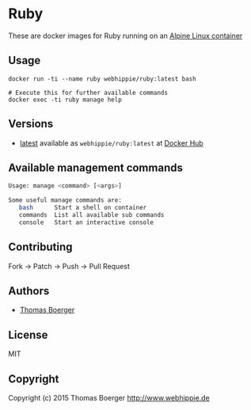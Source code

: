 # Ruby

These are docker images for Ruby running on an
[Alpine Linux container](https://registry.hub.docker.com/u/webhippie/alpine/)


## Usage

```
docker run -ti --name ruby webhippie/ruby:latest bash

# Execute this for further available commands
docker exec -ti ruby manage help
```


## Versions

* [latest](https://github.com/dockhippie/ruby/tree/master)
  available as ```webhippie/ruby:latest``` at
  [Docker Hub](https://registry.hub.docker.com/u/webhippie/ruby/)


## Available management commands

```bash
Usage: manage <command> [<args>]

Some useful manage commands are:
   bash      Start a shell on container
   commands  List all available sub commands
   console   Start an interactive console
```


## Contributing

Fork -> Patch -> Push -> Pull Request


## Authors

* [Thomas Boerger](https://github.com/tboerger)


## License

MIT


## Copyright

Copyright (c) 2015 Thomas Boerger <http://www.webhippie.de>
